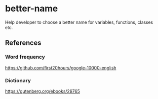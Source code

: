 # better-name
Help developer to choose a better name for variables, functions, classes etc.


## References

### Word frequency
https://github.com/first20hours/google-10000-english

### Dictionary
https://gutenberg.org/ebooks/29765